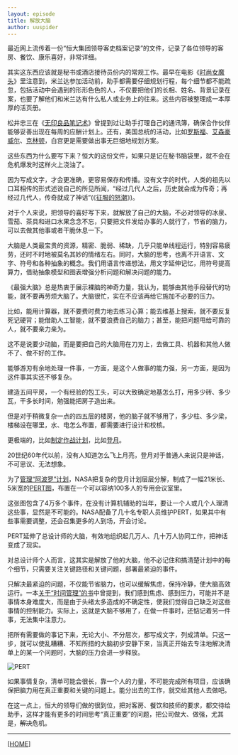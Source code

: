 ```yaml
---
layout: episode
title: 解放大脑
author: uuspider
---
```

最近网上流传着一份“恒大集团领导客史档案记录”的文件，记录了各位领导的客房、餐饮、康乐喜好，非常详细。

其实这东西应该就是秘书或酒店接待员份内的常规工作。最早在电影《[时尚女魔头][ref01]》里注意到，米兰达参加活动前，助手都需要仔细规划行程，每个细节都不能疏忽，包括活动中会遇到的形形色色的人，不仅要把他们的长相、姓名、背景记录在案，也要了解他们和米兰达有什么私人或业务上的往来。这些内容被整理成一本厚厚的活页册。

松井忠三在《[无印良品笔记术][ref02]》曾提到过让助手打理自己的通讯簿，确保合作伙伴能够妥善出现在每周的应酬计划上。还有，美国总统的活动，比如[罗斯福][ref03]、[艾森豪威尔][ref04]、[克林顿][ref05]，白宫更是需要做出事无巨细地规划方案。

这些东西为什么要写下来？恒大的这份文件，如果只是记在秘书脑袋里，就不会在危机爆发时这样火上浇油了。

因为写成文字，才会更准确，更容易保存和传播。没有文字的时代，人类的祖先以口耳相传的形式述说自己的所见所闻，“经过几代人之后，历史就会成为传奇；再经过几代人，传奇就成了神话”(《[征服的怒潮][ref06]》)。

对于个人来说，把领导的喜好写下来，就解放了自己的大脑，不必对领导的冰泉、雪茄、茶具和进口水果念念不忘，只要把文件发给办事的人就行了，节省的脑力，可以去做其他事或者干脆休息一下。

大脑是人类最宝贵的资源，精密、脆弱、稀缺，几乎只能单线程运行，特别容易疲劳，还时不时地被莫名其妙的情绪左右。同时，大脑的思考，也离不开语言、文字、符号和各种抽象的概念。我们用语言传递想法，用文字延伸记忆，用符号提高算力，借助抽象模型和图表增强分析问题和解决问题的能力。

《最强大脑》总是热衷于展示裸脑的神奇力量，我认为，能够由其他手段替代的功能，就不要再劳烦大脑了。大脑很忙，实在不应该再给它施加不必要的压力。

比如，能用计算器，就不要费时费力地去练习心算；能去维基上搜索，就不要反复死记硬背；能借助人工智能，就不要浪费自己的脑力；甚至，能把问题甩给可靠的人，就不要亲力亲为。

这不是说要少动脑，而是要把自己的大脑用在刀刃上，去做工具、机器和其他人做不了、做不好的工作。

能够游刃有余地处理一件事，一方面，是这个人做事的能力强，另一方面，是因为这件事其实还不够复杂。

建造五间平房，一个有经验的包工头，可以大致确定地基怎么打，用多少砖、多少瓦，干多长时间，勉强能把房子造出来。

但是对于稍微复杂一点的四五层的楼房，他的脑子就不够用了，多少柱、多少梁，楼梯设在哪里，水、电怎么布置，都需要进行设计和校核。

更极端的，比如[制定作战计划][ref07]，比如[登月][ref08]。

20世纪60年代以前，没有人知道怎么飞上月亮，登月对于普通人来说只是神话，不可思议、无法想象。

为了[管理“阿波罗”计划][ref09]，NASA把复杂的登月计划层层分解，制成了一幅21米长、5米宽的[PERT图][ref10]，布置在一个可以容纳100多人的专用会议室里。

这张图包含了4万多个事件，在没有计算机辅助的当年，要让一个人或几个人理清这些事，显然是不可能的。NASA配备了几十名专职人员维护PERT，如果其中有些事需要调整，还会召集更多的人到场，开会讨论。

PERT延伸了总设计师的大脑，有效地组织起几万人、几十万人协同工作，把神话变成了现实。

对总设计师个人而言，这其实是解放了他的大脑，他不必记住和搞清楚计划中的每个细节，只需要关注关键路径和关键问题，部署最紧迫的事件。

只解决最紧迫的问题，不仅能节省脑力，也可以缓解焦虑，保持冷静，使大脑高效运行。一本[关于“时间管理”的书][ref11]中曾提到，我们感到焦虑、感到压力，可能并不是事情本身难度大，而是由于头绪太多造成的不确定性，使我们觉得自己缺乏对这些事情的控制能力。实际上，这就是大脑不够用了，在做一件事时，还惦记着另一件事，无法集中注意力。

把所有需要做的事记下来，无论大小、不分层次，都写成文字，列成清单。只这一步，就可以使乱糟糟、不知所措的大脑初步安静下来，当真正开始去专注地解决清单上的某一个问题时，大脑的压力会进一步释放。

![PERT][img01]

如果事情复杂，清单可能会很长，靠一个人的力量，不可能完成所有项目，应该确保把脑力用在真正重要和关键的问题上。能分出去的工作，就交给其他人去做吧。

在这一点上，恒大的领导们做的很到位，把对客房、餐饮和技师的要求，都交待给助手，这样才能有更多的时间思考“真正重要”的问题，把公司做大、做强，尤其是，~~解决~~危机。


***

[[HOME][episode]]

[episode]:http://about.uuspider.com/2019/06/02/episodeindex.html
[ref01]:https://movie.douban.com/subject/1482072/
[ref02]:https://book.douban.com/subject/34786699/
[ref03]:https://book.douban.com/subject/26431472/
[ref04]:https://book.douban.com/subject/25966878/
[ref05]:https://book.douban.com/subject/1186753/
[ref06]:https://book.douban.com/subject/35100338/
[ref07]:https://book.douban.com/subject/1312942/
[ref08]:https://book.douban.com/subject/30295360/
[ref09]:https://www.huxiu.com/article/277423.html
[ref10]:https://book.douban.com/subject/2307020/
[ref11]:https://book.douban.com/subject/34436016/
[img01]:http://about.uuspider.com/images/episode/pert.png
